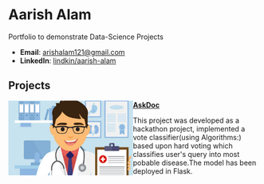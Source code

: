 # Aarish Alam
Portfolio to demonstrate Data-Science Projects

- **Email**: [arishalam121@gmail.com](arishalam121@gmail.com)
- **LinkedIn**: [lindkin/aarish-alam](www.linkedin.com/in/aarish-alam)

## Projects

<img align='left' width="250" height="150" src="/images/doctor-clinic.jpg"> **[AskDoc](https://github.com/noobknights/askdoc)**

This project was developed as a hackathon project, implemented a vote classifier(using Algorithms:) based upon hard voting which classifies user's query into most pobable disease.The model has been deployed in Flask.

#


